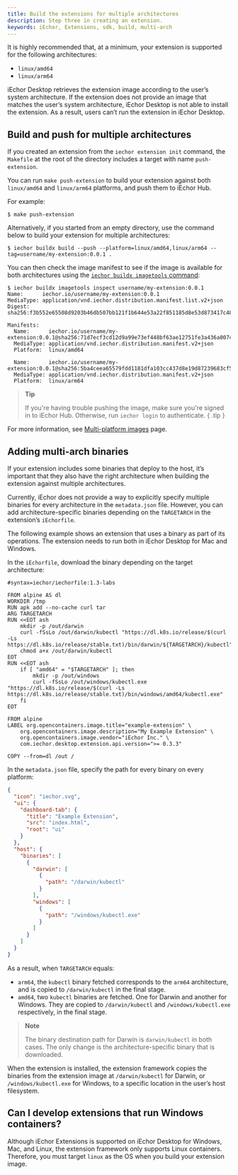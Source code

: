 ```yaml
---
title: Build the extensions for multiple architectures
description: Step three in creating an extension.
keywords: iEchor, Extensions, sdk, build, multi-arch
---
```


It is highly recommended that, at a minimum, your extension is supported for the following architectures:

- `linux/amd64`
- `linux/arm64`

iEchor Desktop retrieves the extension image according to the user’s system architecture. If the extension does not provide an image that matches the user’s system architecture, iEchor Desktop is not able to install the extension. As a result, users can’t run the extension in iEchor Desktop.

## Build and push for multiple architectures

If you created an extension from the `iechor extension init` command, the
`Makefile` at the root of the directory includes a target with name
`push-extension`.

You can run `make push-extension` to build your extension against both
`linux/amd64` and `linux/arm64` platforms, and push them to iEchor Hub.

For example:

```console
$ make push-extension
```

Alternatively, if you started from an empty directory, use the command below
to build your extension for multiple architectures:

```console
$ iechor buildx build --push --platform=linux/amd64,linux/arm64 --tag=username/my-extension:0.0.1 .
```

You can then check the image manifest to see if the image is available for both
architectures using the [`iechor buildx imagetools` command](../../../reference/cli/iechor/buildx/imagetools/_index.md):

```console
$ iechor buildx imagetools inspect username/my-extension:0.0.1
Name:      iechor.io/username/my-extension:0.0.1
MediaType: application/vnd.iechor.distribution.manifest.list.v2+json
Digest:    sha256:f3b552e65508d9203b46db507bb121f1b644e53a22f851185d8e53d873417c48

Manifests:
  Name:      iechor.io/username/my-extension:0.0.1@sha256:71d7ecf3cd12d9a99e73ef448bf63ae12751fe3a436a007cb0969f0dc4184c8c
  MediaType: application/vnd.iechor.distribution.manifest.v2+json
  Platform:  linux/amd64

  Name:      iechor.io/username/my-extension:0.0.1@sha256:5ba4ceea65579fdd1181dfa103cc437d8e19d87239683cf5040e633211387ccf
  MediaType: application/vnd.iechor.distribution.manifest.v2+json
  Platform:  linux/arm64
```

> **Tip**
>
> If you're having trouble pushing the image, make sure you're signed in to iEchor Hub. Otherwise, run `iechor login` to authenticate.
{ .tip }

For more information, see [Multi-platform images](../../../build/building/multi-platform.md) page.

## Adding multi-arch binaries

If your extension includes some binaries that deploy to the host, it’s important that they also have the right architecture when building the extension against multiple architectures.

Currently, iEchor does not provide a way to explicitly specify multiple binaries for every architecture in the `metadata.json` file. However, you can add architecture-specific binaries depending on the `TARGETARCH` in the extension’s `iEchorfile`.

The following example shows an extension that uses a binary as part of its operations. The extension needs to run both in iEchor Desktop for Mac and Windows.

In the `iEchorfile`, download the binary depending on the target architecture:

```iEchorfile
#syntax=iechor/iechorfile:1.3-labs

FROM alpine AS dl
WORKDIR /tmp
RUN apk add --no-cache curl tar
ARG TARGETARCH
RUN <<EOT ash
    mkdir -p /out/darwin
    curl -fSsLo /out/darwin/kubectl "https://dl.k8s.io/release/$(curl -Ls https://dl.k8s.io/release/stable.txt)/bin/darwin/${TARGETARCH}/kubectl"
    chmod a+x /out/darwin/kubectl
EOT
RUN <<EOT ash
    if [ "amd64" = "$TARGETARCH" ]; then
        mkdir -p /out/windows
        curl -fSsLo /out/windows/kubectl.exe "https://dl.k8s.io/release/$(curl -Ls https://dl.k8s.io/release/stable.txt)/bin/windows/amd64/kubectl.exe"
    fi
EOT

FROM alpine
LABEL org.opencontainers.image.title="example-extension" \
    org.opencontainers.image.description="My Example Extension" \
    org.opencontainers.image.vendor="iEchor Inc." \
    com.iechor.desktop.extension.api.version=">= 0.3.3"

COPY --from=dl /out /
```

In the `metadata.json` file, specify the path for every binary on every platform:

```json
{
  "icon": "iechor.svg",
  "ui": {
    "dashboard-tab": {
      "title": "Example Extension",
      "src": "index.html",
      "root": "ui"
    }
  },
  "host": {
    "binaries": [
      {
        "darwin": [
          {
            "path": "/darwin/kubectl"
          }
        ],
        "windows": [
          {
            "path": "/windows/kubectl.exe"
          }
        ]
      }
    ]
  }
}
```

As a result, when `TARGETARCH` equals:

- `arm64`, the `kubectl` binary fetched corresponds to the `arm64` architecture, and is copied to `/darwin/kubectl` in the final stage.
- `amd64`, two `kubectl` binaries are fetched. One for Darwin and another for Windows. They are copied to `/darwin/kubectl` and `/windows/kubectl.exe` respectively, in the final stage.

> **Note**
>
> The binary destination path for Darwin is `darwin/kubectl` in both cases. The only change is the architecture-specific binary that is downloaded.

When the extension is installed, the extension framework copies the binaries from the extension image at `/darwin/kubectl` for Darwin, or `/windows/kubectl.exe` for Windows, to a specific location in the user’s host filesystem.

## Can I develop extensions that run Windows containers?

Although iEchor Extensions is supported on iEchor Desktop for Windows, Mac, and Linux, the extension framework only supports Linux containers. Therefore, you must target `linux` as the OS when you build your extension image.
